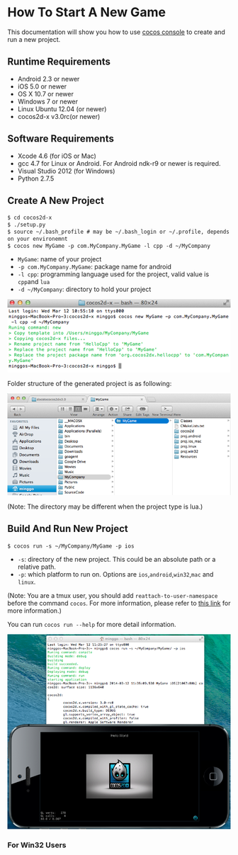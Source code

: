 # How To Start A New Game

This documentation will show you how to use [cocos console](https://github.com/cocos2d/cocos2d-console) to create and run a new project. 

## Runtime Requirements

* Android 2.3 or newer
* iOS 5.0 or newer
* OS X 10.7 or newer
* Windows 7 or newer
* Linux Ubuntu 12.04 (or newer)
* cocos2d-x v3.0rc(or newer)

## Software Requirements

* Xcode 4.6 (for iOS or Mac)
* gcc 4.7 for Linux or Android. For Android ndk-r9 or newer is required.
* Visual Studio 2012 (for Windows)
* Python 2.7.5


## Create A New Project

    $ cd cocos2d-x
    $ ./setup.py
    $ source ~/.bash_profile # may be ~/.bash_login or ~/.profile, depends on your environemnt
    $ cocos new MyGame -p com.MyCompany.MyGame -l cpp -d ~/MyCompany

* `MyGame`: name of your project 
* `-p com.MyCompany.MyGame`: package name for android
* `-l cpp`: programming language used for the project, valid value is `cpp`and `lua`
* `-d ~/MyCompany`: directory to hold your project

![new game](res/new_game.png)

Folder structure of the generated project is as following:

![folder structure](res/folder_structure.png)

(Note: The directory may be different when the project type is lua.)


## Build And Run New Project


    $ cocos run -s ~/MyCompany/MyGame -p ios
    
* `-s`: directory of the new project. This could be an absolute path or a relative path.
* `-p`: which platform to run on. Options are `ios`,`android`,`win32`,`mac` and `linux`.

(Note: You are a tmux user, you should add `reattach-to-user-namespace` before the command `cocos`. For more information, please refer to [this link](https://github.com/phonegap/ios-sim) for more information.)

You can run `cocos run --help` for more detail information.

![run scree](res/run_screen.png)

### For Win32 Users





